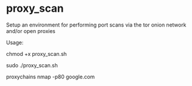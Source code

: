 # proxy_scan
Setup an environment for performing port scans via the tor onion network and/or open proxies

Usage:

chmod +x proxy_scan.sh

sudo ./proxy_scan.sh

proxychains nmap -p80 google.com
